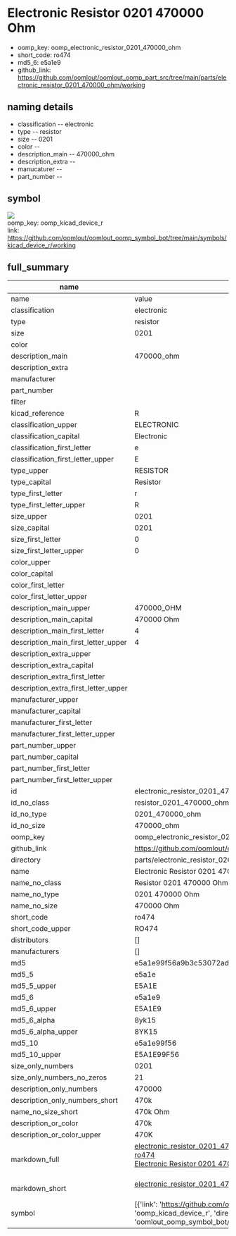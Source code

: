 # Electronic Resistor 0201 470000 Ohm

  
* oomp_key: oomp_electronic_resistor_0201_470000_ohm 
* short_code: ro474
* md5_6: e5a1e9  
* github_link: https://github.com/oomlout/oomlout_oomp_part_src/tree/main/parts/electronic_resistor_0201_470000_ohm/working  
## naming details
* classification -- electronic
* type -- resistor
* size -- 0201
* color -- 
* description_main -- 470000_ohm
* description_extra -- 
* manucaturer -- 
* part_number -- 



## symbol

![](symbol/{index}/working/working_600.png)  
oomp_key: oomp_kicad_device_r  
link: https://github.com/oomlout/oomlout_oomp_symbol_bot/tree/main/symbols/kicad_device_r/working  


## full_summary
| name | value | 
| --- | --- | 
| name | value | 
| classification | electronic | 
| type | resistor | 
| size | 0201 | 
| color |  | 
| description_main | 470000_ohm | 
| description_extra |  | 
| manufacturer |  | 
| part_number |  | 
| filter |  | 
| kicad_reference | R | 
| classification_upper | ELECTRONIC | 
| classification_capital | Electronic | 
| classification_first_letter | e | 
| classification_first_letter_upper | E | 
| type_upper | RESISTOR | 
| type_capital | Resistor | 
| type_first_letter | r | 
| type_first_letter_upper | R | 
| size_upper | 0201 | 
| size_capital | 0201 | 
| size_first_letter | 0 | 
| size_first_letter_upper | 0 | 
| color_upper |  | 
| color_capital |  | 
| color_first_letter |  | 
| color_first_letter_upper |  | 
| description_main_upper | 470000_OHM | 
| description_main_capital | 470000 Ohm | 
| description_main_first_letter | 4 | 
| description_main_first_letter_upper | 4 | 
| description_extra_upper |  | 
| description_extra_capital |  | 
| description_extra_first_letter |  | 
| description_extra_first_letter_upper |  | 
| manufacturer_upper |  | 
| manufacturer_capital |  | 
| manufacturer_first_letter |  | 
| manufacturer_first_letter_upper |  | 
| part_number_upper |  | 
| part_number_capital |  | 
| part_number_first_letter |  | 
| part_number_first_letter_upper |  | 
| id | electronic_resistor_0201_470000_ohm | 
| id_no_class | resistor_0201_470000_ohm | 
| id_no_type | 0201_470000_ohm | 
| id_no_size | 470000_ohm | 
| oomp_key | oomp_electronic_resistor_0201_470000_ohm | 
| github_link | https://github.com/oomlout/oomlout_oomp_part_src/tree/main/parts/electronic_resistor_0201_470000_ohm/working | 
| directory | parts/electronic_resistor_0201_470000_ohm | 
| name | Electronic Resistor 0201 470000 Ohm | 
| name_no_class | Resistor 0201 470000 Ohm | 
| name_no_type | 0201 470000 Ohm | 
| name_no_size | 470000 Ohm | 
| short_code | ro474 | 
| short_code_upper | RO474 | 
| distributors | [] | 
| manufacturers | [] | 
| md5 | e5a1e99f56a9b3c53072ad4d5fed9e43 | 
| md5_5 | e5a1e | 
| md5_5_upper | E5A1E | 
| md5_6 | e5a1e9 | 
| md5_6_upper | E5A1E9 | 
| md5_6_alpha | 8yk15 | 
| md5_6_alpha_upper | 8YK15 | 
| md5_10 | e5a1e99f56 | 
| md5_10_upper | E5A1E99F56 | 
| size_only_numbers | 0201 | 
| size_only_numbers_no_zeros | 21 | 
| description_only_numbers | 470000 | 
| description_only_numbers_short | 470k | 
| name_no_size_short | 470k Ohm | 
| description_or_color | 470k | 
| description_or_color_upper | 470K | 
| markdown_full | [electronic_resistor_0201_470000_ohm](https://github.com/oomlout/oomlout_oomp_part_src/tree/main/parts/electronic_resistor_0201_470000_ohm/working)<br>[ro474](https://github.com/oomlout/oomlout_oomp_part_src/tree/main/parts/electronic_resistor_0201_470000_ohm/working)<br>[Electronic Resistor 0201 470000 Ohm](https://github.com/oomlout/oomlout_oomp_part_src/tree/main/parts/electronic_resistor_0201_470000_ohm/working)<br><br> | 
| markdown_short | [electronic_resistor_0201_470000_ohm](https://github.com/oomlout/oomlout_oomp_part_src/tree/main/parts/electronic_resistor_0201_470000_ohm/working)<br><br> | 
| symbol | [{'link': 'https://github.com/oomlout/oomlout_oomp_symbol_bot/tree/main/symbols/kicad_device_r', 'oomp_key': 'oomp_kicad_device_r', 'directory': 'oomlout_oomp_symbol_bot/symbols/kicad_device_r//working/working.kicad_sym', 'index': 0}] | 
